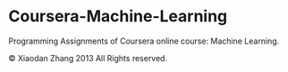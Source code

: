 Coursera-Machine-Learning
=========================

Programming Assignments of Coursera online course: Machine Learning.

© Xiaodan Zhang 2013 All Rights reserved.
